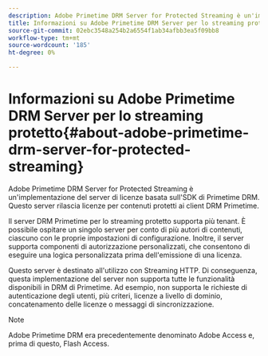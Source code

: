```yaml
---
description: Adobe Primetime DRM Server for Protected Streaming è un'implementazione del server di licenze basata sull'SDK di Primetime DRM. Questo server rilascia licenze per contenuti protetti ai client DRM Primetime.
title: Informazioni su Adobe Primetime DRM Server per lo streaming protetto
source-git-commit: 02ebc3548a254b2a6554f1ab34afbb3ea5f09bb8
workflow-type: tm+mt
source-wordcount: '185'
ht-degree: 0%

---
```


# Informazioni su Adobe Primetime DRM Server per lo streaming protetto{#about-adobe-primetime-drm-server-for-protected-streaming}

Adobe Primetime DRM Server for Protected Streaming è un&#39;implementazione del server di licenze basata sull&#39;SDK di Primetime DRM. Questo server rilascia licenze per contenuti protetti ai client DRM Primetime.

Il server DRM Primetime per lo streaming protetto supporta più tenant. È possibile ospitare un singolo server per conto di più autori di contenuti, ciascuno con le proprie impostazioni di configurazione. Inoltre, il server supporta componenti di autorizzazione personalizzati, che consentono di eseguire una logica personalizzata prima dell&#39;emissione di una licenza.

Questo server è destinato all&#39;utilizzo con Streaming HTTP. Di conseguenza, questa implementazione del server non supporta tutte le funzionalità disponibili in DRM di Primetime. Ad esempio, non supporta le richieste di autenticazione degli utenti, più criteri, licenze a livello di dominio, concatenamento delle licenze o messaggi di sincronizzazione.

>[!NOTE]
>
>Adobe Primetime DRM era precedentemente denominato Adobe Access e, prima di questo, Flash Access.
